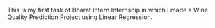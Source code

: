 This is my first task of Bharat Intern Internship in which I made a Wine Quality Prediction Project using Linear Regression. 
